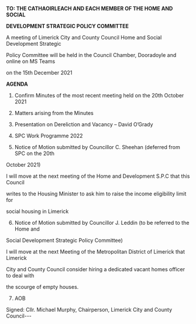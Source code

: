 **TO: THE CATHAOIRLEACH AND EACH MEMBER OF THE HOME AND SOCIAL**

**DEVELOPMENT STRATEGIC POLICY COMMITTEE**

A meeting of Limerick City and County Council Home and Social Development Strategic

Policy Committee will be held in the Council Chamber, Dooradoyle and online on MS Teams

on the 15th December 2021

**AGENDA**

1. Confirm Minutes of the most recent meeting held on the 20th October 2021

2. Matters arising from the Minutes

3. Presentation on Dereliction and Vacancy – David O’Grady

4. SPC Work Programme 2022

5. Notice of Motion submitted by Councillor C. Sheehan (deferred from SPC on the 20th

October 2021)

I will move at the next meeting of the Home and Development S.P.C that this Council

writes to the Housing Minister to ask him to raise the income eligibility limit for

social housing in Limerick

6. Notice of Motion submitted by Councillor J. Leddin (to be referred to the Home and

Social Development Strategic Policy Committee)

I will move at the next Meeting of the Metropolitan District of Limerick that Limerick

City and County Council consider hiring a dedicated vacant homes officer to deal with

the scourge of empty houses.

7. AOB

Signed: Cllr. Michael Murphy, Chairperson, Limerick City and County Council---
